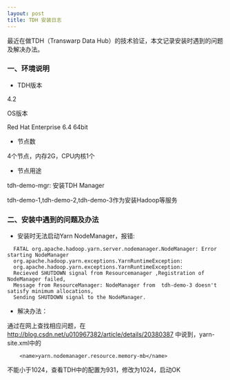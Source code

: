 ```yaml
---
layout: post
title: TDH 安装日志
---
```

最近在做TDH（Transwarp Data Hub）的技术验证，本文记录安装时遇到的问题及解决办法。

### 一、环境说明


* TDH版本

4.2

OS版本

Red Hat Enterprise 6.4 64bit

* 节点数

4个节点，内存2G，CPU内核1个

* 节点用途

tdh-demo-mgr: 安装TDH Manager

tdh-demo-1,tdh-demo-2,tdh-demo-3作为安装Hadoop等服务

### 二、安装中遇到的问题及办法


* 安装时无法启动Yarn NodeManager，报错:

```
  FATAL org.apache.hadoop.yarn.server.nodemanager.NodeManager: Error starting NodeManager
  org.apache.hadoop.yarn.exceptions.YarnRuntimeException:
  org.apache.hadoop.yarn.exceptions.YarnRuntimeException:
  Recieved SHUTDOWN signal from Resourcemanager ,Registration of NodeManager failed,
  Message from ResourceManager: NodeManager from  tdh-demo-3 doesn't satisfy minimum allocations,
  Sending SHUTDOWN signal to the NodeManager.        
```

* 解决办法：

通过在网上查找相应问题，在 http://blog.csdn.net/u010967382/article/details/20380387 中说到，yarn-site.xml中的    

```
    <name>yarn.nodemanager.resource.memory-mb</name>
```

不能小于1024，查看TDH中的配置为931，修改为1024，启动OK
